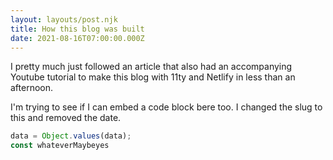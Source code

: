 ```yaml
---
layout: layouts/post.njk
title: How this blog was built
date: 2021-08-16T07:00:00.000Z
---
```

I pretty much just followed an article that also had an accompanying Youtube tutorial to make this blog with 11ty and Netlify in less than an afternoon.

I'm trying to see if I can embed a code block bere too. I changed the slug to this and removed the date. 

```javascript
data = Object.values(data);
const whateverMaybeyes
```